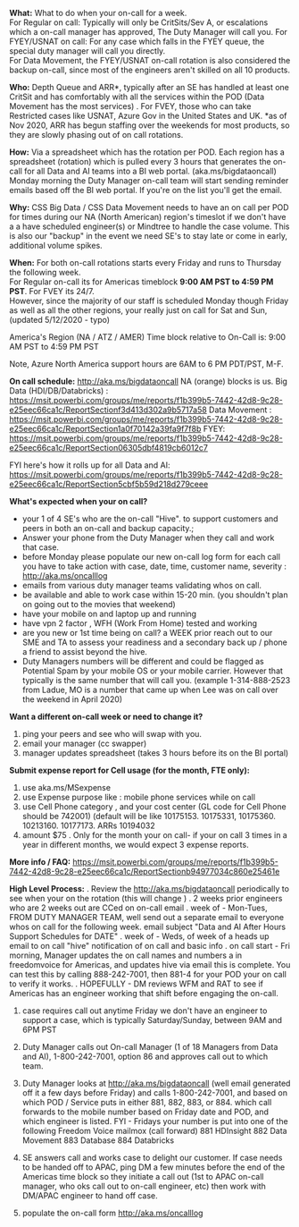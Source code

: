 **What:**  What to do when your on-call for a week.   
For Regular on call: Typically will only be CritSits/Sev A, or escalations which a on-call manager has approved, The Duty Manager will call you. 
For FYEY/USNAT on call:  For any case which falls in the FYEY queue, the special duty manager will call you directly.  
For Data Movement, the FYEY/USNAT on-call rotation is also considered the backup on-call, since most of the engineers aren't skilled on all 10 products. 

**Who:**   Depth Queue and ARR*,  typically after an SE has handled at least one CritSit and has comfortably with all the services within the POD (Data Movement has the most services)  . For FVEY, those who can take Restricted cases like USNAT, Azure Gov in the United States and UK. 
*as of Nov 2020, ARR has begun staffing over the weekends for most products, so they are slowly phasing out of on call rotations. 

**How:**   Via a spreadsheet which has the rotation per POD. 
Each region has a spreadsheet (rotation) which is pulled every 3 hours that generates the on-call for all Data and AI teams into a BI web portal.  (aka.ms/bigdataoncall) 
Monday morning the Duty Manager on-call team will start sending reminder emails based off the BI web portal.  If you're on the list you'll get the email. 


**Why:**  CSS Big Data / CSS Data Movement needs to have an on call per POD for times during our NA (North American) region's timeslot if we don't have a a have scheduled engineer(s) or Mindtree to handle the case volume.   This is also our "backup" in the event we need SE's to stay late or come in early, additional volume spikes.  

**When:**    For both on-call rotations starts every Friday and runs to Thursday the following week.  
For Regular on-call its for Americas timeblock **9:00 AM PST to 4:59 PM PST**.   For FVEY its 24/7.   
However, since the majority of our staff is scheduled Monday though Friday as well as all the other regions, your really just on call for Sat and Sun,  (updated 5/12/2020 - typo)

America's Region (NA / ATZ / AMER) Time block relative to On-Call is: 9:00 AM PST to 4:59 PM PST

Note, Azure North America support hours are 6AM to 6 PM PDT/PST, M-F. 

**On call schedule:**  http://aka.ms/bigdataoncall  NA (orange) blocks is us. 
Big Data (HDI/DB/Databricks) :  https://msit.powerbi.com/groups/me/reports/f1b399b5-7442-42d8-9c28-e25eec66ca1c/ReportSectionf3d413d302a9b5717a58
Data Movement : https://msit.powerbi.com/groups/me/reports/f1b399b5-7442-42d8-9c28-e25eec66ca1c/ReportSection1a0f70142a39fa9f7f8b
FYEY: https://msit.powerbi.com/groups/me/reports/f1b399b5-7442-42d8-9c28-e25eec66ca1c/ReportSection06305dbf4819cb6012c7

FYI here's how it rolls up for all Data and AI: https://msit.powerbi.com/groups/me/reports/f1b399b5-7442-42d8-9c28-e25eec66ca1c/ReportSection5cbf5b59d218d279ceee



**What's expected when your on call?**
- your 1 of 4 SE's who are the on-call "Hive".  to support customers and peers in both an on-call and backup capacity.; 
- Answer your phone from the Duty Manager when they call and work that case. 
- before Monday please populate our new on-call log form for each call you have to take action with case, date, time, customer name, severity : http://aka.ms/oncalllog 
- emails from various duty manager teams validating whos on call.   
- be available and able to work case within 15-20 min.  (you shouldn't plan on going out to the movies that weekend) 
- have your mobile on and laptop up and running 
- have vpn 2 factor , WFH (Work From Home) tested and working 
- are you new or 1st time being on call? a WEEK prior reach out to our SME and TA to assess your readiness and a secondary back up / phone a friend to assist beyond the hive. 
- Duty Managers numbers will be different and could be flagged as Potential Spam by your mobile OS or your mobile carrier.  However that typically is the same number that will call you. (example 1-314-888-2523  from Ladue, MO is a number that came up when Lee was on call over the weekend in April 2020) 


**Want a different on-call week or need to change it?** 
1. ping your peers and see who will swap with you.
2. email your manager (cc swapper) 
3. manager updates spreadsheet (takes 3 hours before its on the BI portal) 



**Submit expense report for Cell usage (for the month, FTE only):**
1. use aka.ms/MSexpense
2. use Expense purpose like : mobile phone services while on call 
3. use Cell Phone category , and your cost center 
 (GL code for Cell Phone should be 742001)
 (default will be like 10175153. 10175331, 10175360. 10213160. 10177173. ARRs 10194032
4. amount $75
. Only for the month your on call- if your on call 3 times in a year in different months, we would expect 3 expense reports. 

    


**More info / FAQ:** 
https://msit.powerbi.com/groups/me/reports/f1b399b5-7442-42d8-9c28-e25eec66ca1c/ReportSectionb94977034c860e25461e



**High Level Process:**
. Review the http://aka.ms/bigdataoncall  periodically to see when your on the rotation (this will change )
. 2 weeks prior engineers who are 2 weeks out are CCed on on-call email
. week of - Mon-Tues, FROM DUTY MANAGER TEAM, well send out a separate email to everyone whos on call for the following week. email subject "Data and AI After Hours Support Schedules for DATE"
. week of - Weds, of week of a heads up email to on call "hive" notification of on call and basic info 
. on call start - Fri morning, Manager updates the on call names and numbers a in freedomvoice for Americas, and updates hive via email this is complete. You can test this by calling 888-242-7001, then 881-4 for your POD your on call to verify it works.
. HOPEFULLY - DM reviews WFM and RAT to see if Americas has an engineer working that shift before engaging the on-call. 
1. case requires call out anytime Friday we don't have an engineer to support a case, which is typically Saturday/Sunday, between 9AM and 6PM PST
2. Duty Manager calls out On-call Manager (1 of 18 Managers from Data and AI), 1-800-242-7001, option 86 and approves call out to which team. 
3. Duty Manager looks at http://aka.ms/bigdataoncall (well email generated off it a few days before Friday) and calls 1-800-242-7001, and based on which POD / Service puts in either 881, 882, 883, or 884. which call forwards to the mobile number based on Friday date and POD, and which engineer is listed. 
FYI - Fridays your number is put into one of the following Freedom Voice mailmox (call forward)
881       HDInsight
882       Data Movement
883       Database
884       Databricks

4.  SE answers call and works case to delight our customer.  If case needs to be handed off to APAC, ping DM a few minutes before the end of the Americas time block so they initiate a call out (1st to APAC on-call manager, who oks call out to on-call engineer, etc) then work with DM/APAC engineer to hand off case. 
5. populate the on-call form http://aka.ms/oncalllog 
